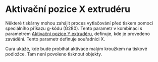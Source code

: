 Aktivační pozice X extrudéru
====
Některé tiskárny mohou zahájit proces vytlačování před tiskem pomocí speciálního příkazu g-kódu (G280). Tento parametr v kombinaci s parametrem [Aktivační pozice Y extrudéru](extruder_prime_pos_y.md), definuje, kde je provedeno zavádění. Tento parametr definuje souřadnici X.

Cura ukáže, kde bude probíhat aktivace malým kroužkem na tiskové podložce. Tam není povoleno tisknout objekty.